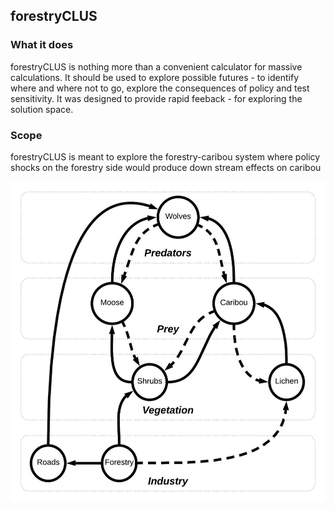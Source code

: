 ## forestryCLUS 

### What it does

forestryCLUS is nothing more than a convenient calculator for massive calculations. 
It should be used to explore possible futures - to identify where and where not to go, explore the consequences of policy and test sensitivity. 
It was designed to provide rapid feeback - for exploring the solution space. 

### Scope


forestryCLUS is meant to explore the forestry-caribou system where policy shocks on the forestry side would produce down stream effects on caribou


![](CaribouNetwork.jpeg)<!-- -->